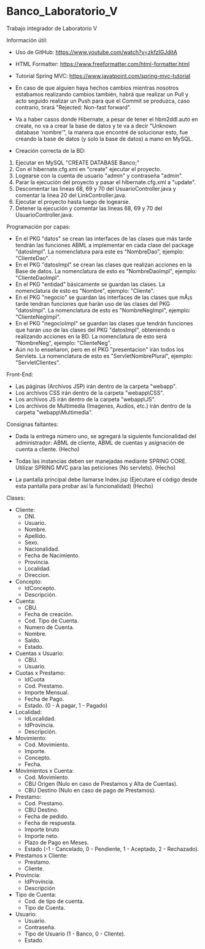 # Banco_Laboratorio_V

Trabajo integrador de Laboratorio V

Información útil:
- Uso de GitHub: https://www.youtube.com/watch?v=zkfzIGJditA
- HTML Formatter: https://www.freeformatter.com/html-formatter.html
- Tutorial Spring MVC: https://www.javatpoint.com/spring-mvc-tutorial
- En caso de que alguien haya hechos cambios mientras nosotros estabamos realizando cambios también, habrá que realizar un Pull y acto seguido realizar un Push para que el Commit se produzca, caso contrario, tirará "Rejected: Non-fast forward".
- Va a haber casos donde Hibernate, a pesar de tener el hbm2ddl.auto en create, no va a crear la base de datos y te va a decir "Unknown database 'nombre'", la manera que encontré de solucionar esto, fue creando la base de datos (y solo la base de datos) a mano en MySQL.

- Creación correcta de la BD:
1. Ejecutar en MySQL "CREATE DATABASE Banco;"
2. Con el hibernate.cfg.xml en "create" ejecutar el proyecto.
3. Logearse con la cuenta de usuario "admin" y contraseña "admin".
4. Parar la ejecución del proyecto y pasar el hibernate.cfg.xml a "update".
5. Descomentar las lineas 68, 69 y 70 del UsuarioController.java y comentar la linea 20 del LinkController.java.
6. Ejecutar el proyecto hasta luego de logearse.
7. Detener la ejecución y comentar las lineas 68, 69 y 70 del UsuarioController.java.

Programación por capas:
  - En el PKG "datos" se crean las interfaces de las clases que más tarde tendrán las funciones ABML a implementar en cada clase del package "datosImpl". La nomenclatura para este es "NombreDao", ejemplo: "ClienteDao".
  - En el PKG "datosImpl" se crean las clases que realizan acciones en la Base de datos. La nomenclatura de esto es "NombreDaoImpl", ejemplo: "ClienteDaoImpl".
  - En el PKG "entidad" básicamente se guardan las clases. La nomenclatura de esto es "Nombre", ejemplo: "Cliente".
  - En el PKG "negocio" se guardan las interfaces de las clases que mÃ¡s tarde tendran funciones que harán uso de las clases del PKG "datosImpl". La nomenclatura de esto es "NombreNegImpl", ejemplo: "ClienteNegImpl".
  - En el PKG "negocioImpl" se guardan las clases que tendrán funciones que harán uso de las clases del PKG "datosImpl", obteniendo o realizando acciones en la BD. La nomenclatura de esto será "NombreNeg", ejemplo: "ClienteNeg".
  - Aún no lo enseñaron, pero en el PKG "presentacion" irán todos los Servlets. La nomenclatura de esto es "ServletNombrePlural", ejemplo: "ServletClientes".
  
Front-End:
  - Las páginas (Archivos JSP) irán dentro de la carpeta "webapp".
  - Los archivos CSS irán dentro de la carpeta "webapp\CSS".
  - Los archivos JS irán dentro de la carpeta "webapp\JS".
  - Los archivos de Multimedia (Imagenes, Audios, etc.) irán dentro de la carpeta "webapp\Multimedia".
  
Consignas faltantes:

- Dada la entrega número uno, se agregará la siguiente funcionalidad del administrador: ABML de cliente, ABML de cuentas y asignación de cuenta a cliente. (Hecho)

- Todas las instancias deben ser manejadas mediante SPRING CORE. Utilizar SPRING MVC para las peticiones (No servlets). (Hecho)

- La pantalla principal debe llamarse Index.jsp (Ejecutare el código desde esta pantalla para probar así la funcionalidad) (Hecho)

Clases:
- Cliente: 
  - DNI.
  - Usuario.
  - Nombre.
  - Apellido.
  - Sexo.
  - Nacionalidad.
  - Fecha de Nacimiento.
  - Provincia.
  - Localidad.
  - Direccion.
- Concepto:
  - IdConcepto.
  - Descripción.
- Cuenta:
  - CBU.
  - Fecha de creación.
  - Cod. Tipo de Cuenta.
  - Numero de Cuenta.
  - Nombre.
  - Saldo.
  - Estado.
- Cuentas x Usuario:
  - CBU.
  - Usuario.
- Cuotas x Prestamo:
  - IdCuota
  - Cod. Prestamo.
  - Importe Mensual.
  - Fecha de Pago.
  - Estado. (0 - A pagar, 1 - Pagado)
- Localidad:
  - IdLocalidad.
  - IdProvincia.
  - Descripción.
- Movimiento:
  - Cod. Movimiento.
  - Importe.
  - Concepto.
  - Fecha.
- Movimientos x Cuenta:
  - Cod. Movimiento.
  - CBU Origen (Nulo en caso de Prestamos y Alta de Cuentas).
  - CBU Destino (Nulo en caso de pago de Prestamos).
- Prestamo:
  - Cod. Prestamo.
  - CBU Destino.
  - Fecha de pedido.
  - Fecha de respuesta.
  - Importe bruto
  - Importe neto.
  - Plazo de Pago en Meses.
  - Estado (-1 - Cancelado, 0 - Pendiente, 1 - Aceptado, 2 - Rechazado).
- Prestamos x Cliente:
  - Prestamo.
  - Cliente.
- Provincia:
  - IdProvincia.
  - Descripción
- Tipo de Cuenta:
  - Cod. de tipo de cuenta.
  - Tipo de Cuenta.
- Usuario: 
  - Usuario.
  - Contraseña.
  - Tipo de Usuario (1 - Banco, 0 - Cliente).
  - Estado.


